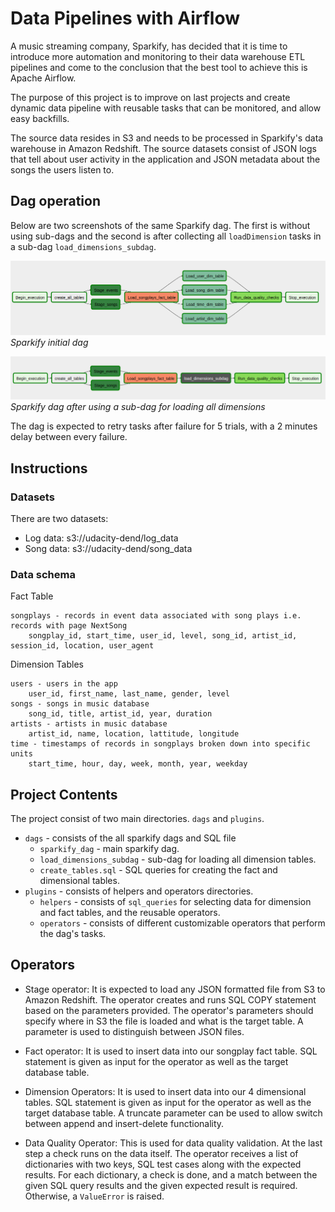 # Data Pipelines with Airflow

A music streaming company, Sparkify, has decided that it is time to introduce more automation and monitoring to their data warehouse ETL pipelines and come to the conclusion that the best tool to achieve this is Apache Airflow.

The purpose of this project is to improve on last projects and create dynamic data pipeline with reusable tasks that can be monitored, and allow easy backfills.

The source data resides in S3 and needs to be processed in Sparkify's data warehouse in Amazon Redshift. The source datasets consist of JSON logs that tell about user activity in the application and JSON metadata about the songs the users listen to.


## Dag operation
Below are two screenshots of the same Sparkify dag. The first is without using sub-dags and the second is after collecting all `loadDimension` tasks in a sub-dag `load_dimensions_subdag`.

![airflow_dag_graph_view](airflow_dag_graph_view.png)
*Sparkify initial dag*

![airflow_dag_graph_view_with_subdag](airflow_dag_graph_view_with_subdag.png)
*Sparkify dag after using a sub-dag for loading all dimensions*


The dag is expected to retry tasks after failure for 5 trials, with a 2 minutes delay between every failure.

## Instructions

### Datasets
There are two datasets:
- Log data: s3://udacity-dend/log_data
- Song data: s3://udacity-dend/song_data

### Data schema

Fact Table

    songplays - records in event data associated with song plays i.e. records with page NextSong
        songplay_id, start_time, user_id, level, song_id, artist_id, session_id, location, user_agent

Dimension Tables

    users - users in the app
        user_id, first_name, last_name, gender, level
    songs - songs in music database
        song_id, title, artist_id, year, duration
    artists - artists in music database
        artist_id, name, location, lattitude, longitude
    time - timestamps of records in songplays broken down into specific units
        start_time, hour, day, week, month, year, weekday


## Project Contents

The project consist of two main directories. `dags` and `plugins`.

- `dags` - consists of the all sparkify dags and SQL file
  - `sparkify_dag` - main sparkify dag.
  - `load_dimensions_subdag` - sub-dag for loading all dimension tables.
  - `create_tables.sql` - SQL queries for creating the fact and dimensional tables.
- `plugins` - consists of helpers and operators directories.
  - `helpers` - consists of `sql_queries` for selecting data for dimension and fact tables, and the reusable operators.
  - `operators` - consists of different customizable operators that perform the dag's tasks.

## Operators

- Stage operator: 
  It is expected to load any JSON formatted file from S3 to Amazon Redshift. The operator creates and runs SQL COPY statement based on the parameters provided. The operator's parameters should specify where in S3 the file is loaded and what is the target table.
  A parameter is used to distinguish between JSON files.

- Fact operator:
  It is used to insert data into our songplay fact table. SQL statement is given as input for the operator as well as the target database table.

- Dimension Operators:
  It is used to insert data into our 4 dimensional tables. SQL statement is given as input for the operator as well as the target database table.
  A truncate parameter can be used to allow switch between append and insert-delete functionality.

- Data Quality Operator:
  This is used for data quality validation. At the last step a check runs on the data itself. The operator receives a list of dictionaries with two keys, SQL test cases along with the expected results. For each dictionary, a check is done, and a match between the given SQL query results and the given expected result is required. Otherwise, a `ValueError` is raised.
